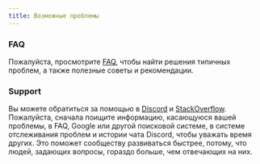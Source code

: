 ```yaml
---
title: Возможные проблемы
---
```


<!-- ### Серверный рендеринг -->
### FAQ

<!-- SvelteKit сначала отрисовывает каждый компонент на стороне сервера и отправляет его на клиент в виде HTML кода. Затем он снова запускает компонент на стороне клиента, чтобы позволить ему обновляться на основе динамических данных. Поэтому необходимо убедиться, что компоненты могут работать как на стороне клиента, так и на стороне сервера. -->
Пожалуйста, просмотрите [FAQ](/faq), чтобы найти решения типичных проблем, а также полезные советы и рекомендации.

### Support

Вы можете обратиться за помощью в [Discord](https://svelte.dev/chat) и [StackOverflow](https://stackoverflow.com/questions/tagged/svelte). Пожалуйста, сначала поищите информацию, касающуюся вашей проблемы, в FAQ, Google или другой поисковой системе, в системе отслеживания проблем и истории чата Discord, чтобы уважать время других. Это поможет сообществу развиваться быстрее, потому, что людей, задающих вопросы, гораздо больше, чем отвечающих на них.
<!-- Например, если компоненты попытаются получить доступ к глобальным переменным `document` или `window`, это приведёт к ошибке, так как страница предварительно рендерится на стороне сервера.

Если нужен доступ к этим переменным, можно запустить код только на стороне клиента, обернув его таким образом:

```js
import { browser } from '$app/env';

if (browser) {
	// код только для клиентской части
}
```

В качестве альтернативы можно запустить его в функции `onMount`, поскольку она работает только в браузере. Это также хороший способ загрузить библиотеки, зависящие от объекта `window`:

```html
<script>
	import { onMount } from 'svelte';

	let awkward;

	onMount(async () => {
		const module = await import('some-browser-only-library');
		awkward = module.default;
	});
</script>
``` -->
